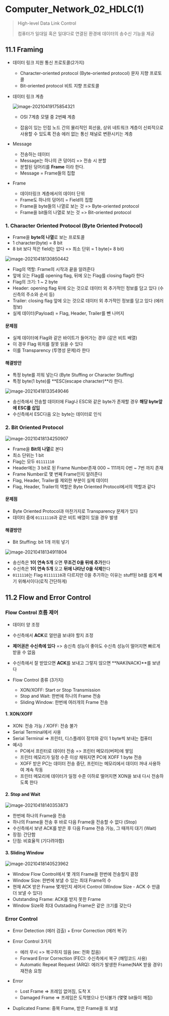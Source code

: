 # Computer_Network_02_HDLC(1)

> High-level Data Link Control
>
> 컴퓨터가 일대일 혹은 일대다로 연결된 환경에 데이터의 송수신 기능을 제공



## 11.1 Framing

- 데이터 링크 지원 통신 프로토콜(2가지)
  - Character-oriented protocol (Byte-oriented protocol) 문자 지향 프로토콜
  - Bit-oriented protocol 비트 지향 프로토콜



- 데이터 링크 계층

  ![image-20210419175854321](Computer_Network_02_HDLC(1).assets/image-20210419175854321.png)

  - OSI 7계층 모델 중 2번째 계층

  - 잡음이 있는 인접 노드 간의 물리적인 회선을, 상위 네트워크 계층이 신뢰적으로 사용할 수 있도록 전송 에러 없는 통신 채널로 변환시키는 계층

    

- Message

  - 전송하는 데이터
  - Message는 하나의 큰 덩어리 => 전송 시 분할
  - 분할된 덩어리를 **Frame** 이라 한다.
  - Message = Frame들의 집합



- Frame
  - 데이터링크 계층에서의 데이터 단위
  - Frame도 하나의 덩어리 = Field의 집합
  - Frame을 byte들의 나열로 보는 것 => Byte-oriented protocol
  - Frame을 bit들의 나열로 보는 것 => Bit-oriented protocol



### 1. Character Oriented Protocol (Byte Oriented Protocol)

- Frame을 **byte의 나열**로 보는 프로토콜
- 1 character(byte) = 8 bit
- 8 bit 보다 적은 field는 없다 => 최소 단위 = 1 byte(= 8 bit)

![image-20210418130850442](Computer_Network_02_HDLC(1).assets/image-20210418130850442.png)



- Flag의 역할: Frame의 시작과  끝을 알려준다
- 앞에 오는 Flag를 opening flag, 뒤에 오는 Flag를 closing flag라 한다
- Flag의 크기: 1 ~ 2 byte
- Header: opening flag 뒤에 오는 것으로 데이터 외 추가적인 정보를 담고 있다 (수신측의 주소와 순서 등)
- Trailer: closing flag 앞에 오는 것으로 데이터 외 추가적인 정보를 담고 있다 (에러 정보)
- 실제 데이터(Payload) = Flag, Header, Trailer를 뺀 나머지



#### 문제점

- 실제 데이터에 Flag와 같은 바이트가 들어가는 경우 (같은 비트 배열)
- 이 경우 Flag 위치를 잘못 읽을 수 있다
- 이를 Transparency (투명성 문제)라 한다



#### 해결방안

- 특정 byte를 끼워 넣는다 (Byte Stuffing or Character Stuffing)
- 특정 byte(1 byte)를 **ESC(escape character)**라 한다.

![image-20210418133549046](Computer_Network_02_HDLC(1).assets/image-20210418133549046.png)

- 송신측에서 전송할 데이터에 Flag나 ESC와 같은 byte가 존재할 경우 **해당 byte앞에 ESC를 삽입**
- 수신측에서 ESC다음 오는 byte는 데이터로 인식



### 2. Bit Oriented Protocol

![image-20210418134250907](Computer_Network_02_HDLC(1).assets/image-20210418134250907.png)



- Frame을 **Bit의 나열**로 본다
- 최소 단위는 1 bit
- Flag는 모두 `01111110`
- Header에는 3 bit로 된 Frame Number존재 000 ~ 111까지 0번 ~ 7번 까지 존재
- Frame Number로 몇 번째 Frame인지 알려준다
- Flag, Header, Trailer를 제외한 부분이 실제 데이터
- Flag, Header, Trailer의 역할은 Byte Oriented Protocol에서의 역할과 같다



#### 문제점

- Byte Oriented Protocol과 마찬가지로 Transparency 문제가 있다
- 데이터 중에 `01111110`과 같은 비트 배열이 있을 경우 발생



#### 해결방안

- Bit Stuffing: bit 1개 끼워 넣기

![image-20210418134911804](Computer_Network_02_HDLC(1).assets/image-20210418134911804.png)



- 송신측은 **1이 연속 5개** 오면 **무조건 0을 뒤에 추가**한다
- 수신측은 **1이 연속 5개** 오고 **뒤에 나타난 0을 삭제**한다
- `0111110`는 Flag `01111110`과 다르지만 0을 추가하는 이유는 stuff된 bit를 쉽게 빼기 위해서이다(로직 간단하게)



## 11.2 Flow and Error Control

### Flow Control 흐름 제어

- 데이터 양 조정
- 수신측에서 **ACK**로 얼만큼 보내야 할지 조정
- **제어권은 수신측에 있다** => 송신측 성능이 좋아도 수신측 성능이 떨어지면 빠르게 받을 수 없음

- 수신측에서 잘 받았으면 **ACK**를 보내고 그렇지 않으면 **NAK(NACK)**를 보낸다
- Flow Control 종류 (3가지)
  - XON/XOFF: Start or Stop Transmission
  - Stop and Wait: 한번에 하나의 Frame 전송
  - Sliding Window: 한번에 여러개의 Frame 전송



#### 1. XON/XOFF

- XON: 전송 가능 / XOFF: 전송 불가
- Serial Terminal에서 사용
- Serial Terminal => 프린터, 디스플레이 장치와 같이 1 byte씩 보내는 컴퓨터
- 예시)
  - PC에서 프린터로 데이터 전송 => 프린터 메모리(버퍼)에 쌓임
  - 프린터 메모리가 일정 수준 이상 채워지면 PC에 XOFF 1 byte 전송
  - XOFF 받은 PC는 데이터 전송 중단, 프린터는 메모리에서 데이터 꺼내 사용하여 계속 작동
  - 프린터 메모리에 데이터가 일정 수준 이하로 떨어지면 XON을 보내 다시 전송하도록 한다



#### 2. Stop and Wait

![image-20210418140353873](Computer_Network_02_HDLC(1).assets/image-20210418140353873.png)



- 한번에 하나의 Frame을 전송
- 하나의 Frame을 전송 후 바로 다음 Frame을 전송할 수 없다 (Stop)
- 수신측에서 보낸 ACK를 받은 후 다음 Frame 전송 가능, 그 때까지 대기 (Wait)
- 장점: 간단함
- 단점: 비효율적 (기다려야함)



#### 3. Sliding Window

![image-20210418140523962](Computer_Network_02_HDLC(1).assets/image-20210418140523962.png)



- Window Flow Control에서 몇 개의 Frame을 한번에 전송할지 결정
- Window Size: 한번에 보낼 수 있는 최대 Frame의 수
- 현재 ACK 받은 Frame 몇개인지 세어서 Control (Window Size - ACK 수 만큼 더 보낼 수 있다)
- Outstanding Frame: ACK를 받지 못한 Frame
- Window Size와 최대 Outstading Frame은 같은 크기를 갖는다



### Error Control

- Error Detection (에러 검출) + Error Correction (에러 복구)
- Error Control 3가지
  - 에러 무시 => 복구하지 않음 (ex: 전화 잡음)
  - Forward Error Correction (FEC): 수신측에서 복구 (해밍코드 사용)
  - Automatic Repeat Request (ARQ): 에러가 발생한 Frame(NAK 받을 경우) 재전송 요청

- Error
  - Lost Frame => 프레임 없어짐, 도착 X
  - Damaged Frame => 프레임은 도착했으나 인식불가 (몇몇 bit들이 깨짐)
- Duplicated Frame: 중복  Frame, 받은 Frame을 또 보냄